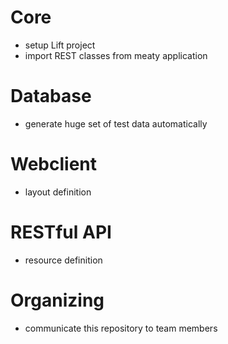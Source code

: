 Core
====
+ setup Lift project
+ import REST classes from meaty application

Database
========
+ generate huge set of test data automatically

Webclient
=========
+ layout definition

RESTful API
===========
+ resource definition

Organizing
==========
+ communicate this repository to team members